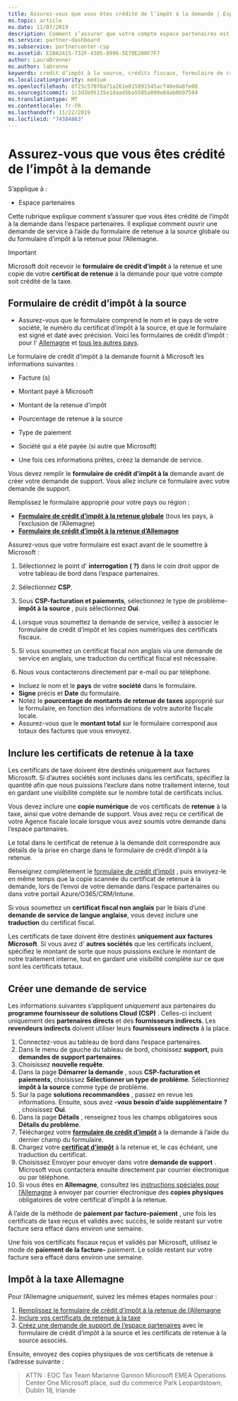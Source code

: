 ```yaml
---
title: Assurez-vous que vous êtes crédité de l’impôt à la demande | Espace partenaires
ms.topic: article
ms.date: 11/07/2019
description: Comment s’assurer que votre compte espace partenaires est crédité pour la taxe à la demande.
ms.service: partner-dashboard
ms.subservice: partnercenter-csp
ms.assetid: E1BA3415-732F-4385-8996-5E79E200F7F7
author: LauraBrenner
ms.author: labrenne
keywords: crédit d’impôt à la source, crédits fiscaux, formulaire de crédit d’impôt allemand, formulaire de crédit fiscal
ms.localizationpriority: medium
ms.openlocfilehash: 8f25c570f8a71a261e815891545acf48e0a8fe08
ms.sourcegitcommit: 1c3d3b95135e1daad5ba5585a090e84ab0b97594
ms.translationtype: MT
ms.contentlocale: fr-FR
ms.lasthandoff: 11/22/2019
ms.locfileid: "74384863"
---
```

# <a name="make-sure-you-are-credited-for-withholding-tax"></a>Assurez-vous que vous êtes crédité de l’impôt à la demande

S’applique à :

- Espace partenaires

Cette rubrique explique comment s’assurer que vous êtes crédité de l’impôt à la demande dans l’espace partenaires. Il explique comment ouvrir une demande de service à l’aide du formulaire de retenue à la source globale ou du formulaire d’impôt à la retenue pour l’Allemagne.

> [!IMPORTANT]
> Microsoft doit recevoir le **formulaire de crédit d’impôt** à la retenue et une copie de votre **certificat de retenue** à la demande pour que votre compte soit crédité de la taxe.

## <a name="withholding-tax-credit-form"></a>Formulaire de crédit d’impôt à la source

- Assurez-vous que le formulaire comprend le nom et le pays de votre société, le numéro du certificat d’impôt à la source, et que le formulaire est signé et daté avec précision. Voici les formulaires de crédit d’impôt : pour l' [Allemagne](https://query.prod.cms.rt.microsoft.com/cms/api/am/binary/RE305Lo) et [tous les autres pays](https://query.prod.cms.rt.microsoft.com/cms/api/am/binary/RE30311).

Le formulaire de crédit d’impôt à la demande fournit à Microsoft les informations suivantes :

- Facture (s)
- Montant payé à Microsoft
- Montant de la retenue d'impôt
- Pourcentage de retenue à la source
- Type de paiement
- Société qui a été payée (si autre que Microsoft)

- Une fois ces informations prêtes, créez la demande de service.

Vous devez remplir le **formulaire de crédit d’impôt à la** demande avant de créer votre demande de support. Vous allez inclure ce formulaire avec votre demande de support.

Remplissez le formulaire approprié pour votre pays ou région :

- [**Formulaire de crédit d’impôt à la retenue globale**](https://query.prod.cms.rt.microsoft.com/cms/api/am/binary/RE30311) (tous les pays, à l’exclusion de l’Allemagne)
- [**Formulaire de crédit d’impôt à la retenue d’Allemagne**](https://query.prod.cms.rt.microsoft.com/cms/api/am/binary/RE305Lo)

Assurez-vous que votre formulaire est exact avant de le soumettre à Microsoft :

1. Sélectionnez le point d' **interrogation** **( ?)** dans le coin droit uppor de votre tableau de bord dans l’espace partenaires.

2. Sélectionnez **CSP**.

3. Sous **CSP-facturation et paiements**, sélectionnez le type de problème- **impôt à la source** , puis sélectionnez **Oui**. 

4. Lorsque vous soumettez la demande de service, veillez à associer le formulaire de crédit d’impôt et les copies numériques des certificats fiscaux.

5. Si vous soumettez un certificat fiscal non anglais via une demande de service en anglais, une traduction du certificat fiscal est nécessaire.

6. Nous vous contacterons directement par e-mail ou par téléphone.

- Incluez le nom et le **pays** de votre **société** dans le formulaire.
- **Signe** précis et **Date** du formulaire.
- Notez le **pourcentage de montants de retenue de taxes** approprié sur le formulaire, en fonction des informations de votre autorité fiscale locale.
- Assurez-vous que le **montant total** sur le formulaire correspond aux totaux des factures que vous envoyez.

## <a name="include-withholding-tax-certificates"></a>Inclure les certificats de retenue à la taxe

Les certificats de taxe doivent être destinés uniquement aux factures Microsoft. Si d’autres sociétés sont incluses dans les certificats, spécifiez la quantité afin que nous puissions l’exclure dans notre traitement interne, tout en gardant une visibilité complète sur le nombre total de certificats inclus. 

Vous devez inclure une **copie numérique** de vos certificats de **retenue** à la taxe, ainsi que votre demande de support. Vous avez reçu ce certificat de votre Agence fiscale locale lorsque vous avez soumis votre demande dans l’espace partenaires.

Le total dans le certificat de retenue à la demande doit correspondre aux détails de la prise en charge dans le formulaire de crédit d’impôt à la retenue.

Renseignez complètement le [formulaire de crédit d’impôt](https://query.prod.cms.rt.microsoft.com/cms/api/am/binary/RE305Lo) , puis envoyez-le en même temps que la copie scannée du certificat de retenue à la demande, lors de l’envoi de votre demande dans l’espace partenaires ou dans votre portail Azure/O365/CRM/Intune. 

Si vous soumettez un **certificat fiscal non anglais** par le biais d’une **demande de service de langue anglaise**, vous devez inclure une **traduction** du certificat fiscal.

Les certificats de taxe doivent être destinés **uniquement aux factures Microsoft**. Si vous avez d' **autres sociétés** que les certificats incluent, spécifiez le montant de sorte que nous puissions exclure le montant de notre traitement interne, tout en gardant une visibilité complète sur ce que sont les certificats totaux.

## <a name="create-a-service-request"></a>Créer une demande de service

Les informations suivantes s’appliquent *uniquement* aux partenaires du **programme fournisseur de solutions Cloud (CSP)** . Celles-ci incluent uniquement des **partenaires directs** et des **fournisseurs indirects**. Les **revendeurs indirects** doivent utiliser leurs **fournisseurs indirects** à la place.

1. Connectez-vous au tableau de bord dans l’espace partenaires.
2. Dans le menu de gauche du tableau de bord, choisissez **support**, puis **demandes de support partenaires**.
3. Choisissez **nouvelle requête**.
4. Dans la page **Démarrer la demande** , sous **CSP-facturation et paiements**, choisissez **Sélectionner un type de problème**. Sélectionnez **impôt à la source** comme type de problème.
5. Sur la page **solutions recommandées** , passez en revue les informations. Ensuite, sous avez **-vous besoin d’aide supplémentaire ?** , choisissez **Oui**.
6. Dans la page **Détails** , renseignez tous les champs obligatoires sous **Détails du problème**.
7. Téléchargez votre [**formulaire de crédit d’impôt**](#withholding-tax-credit-form) à la demande à l’aide du dernier champ du formulaire.
8. Chargez votre [**certificat d’impôt**](#include-withholding-tax-certificates) à la retenue et, le cas échéant, une traduction du certificat.
9. Choisissez Envoyer pour envoyer dans votre **demande de support** . Microsoft vous contactera ensuite directement par courrier électronique ou par téléphone. 
10. Si vous êtes en **Allemagne**, consultez les [instructions spéciales pour l’Allemagne](#germany-tax-withholding) à envoyer par courrier électronique des **copies physiques** obligatoires de votre certificat d’impôt à la retenue.

À l’aide de la méthode de **paiement par facture-paiement** , une fois les certificats de taxe reçus et validés avec succès, le solde restant sur votre facture sera effacé dans environ une semaine.

Une fois vos certificats fiscaux reçus et validés par Microsoft, utilisez le mode de **paiement de la facture-** paiement. Le solde restant sur votre facture sera effacé dans environ une semaine.

## <a name="germany-tax-withholding"></a>Impôt à la taxe Allemagne

Pour l’Allemagne *uniquement*, suivez les mêmes étapes normales pour :

1. [Remplissez le formulaire de crédit d’impôt à la retenue de l’Allemagne](#withholding-tax-credit-form)
2. [Inclure vos certificats de retenue à la taxe](#include-withholding-tax-certificates)
3. [Créez une demande de support de l’espace partenaires](#create-a-service-request) avec le formulaire de crédit d’impôt à la source et les certificats de retenue à la source associés.

Ensuite, envoyez des copies physiques de vos certificats de retenue à l’adresse suivante :

> ATTN : EOC Tax Team Marianne Gannon Microsoft EMEA Operations Center One Microsoft place, sud du commerce Park Leopardstown, Dublin 18, Irlande
